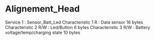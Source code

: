 # Alignement_Head
Service 1 : Sensor_Batt_Led
Characteristic 1 R : Data sensor
  16 bytes
Characteristic 2 R/W : Led/Button
  6 bytes
Characteristic 3 R/W : Battery voltage/temp/charging state
  10 bytes
